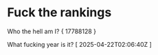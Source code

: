 # Fuck the rankings

Who the hell am I?
{ 17788128 }

What fucking year is it?
[ 2025-04-22T02:06:40Z ]
